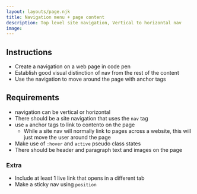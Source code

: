 ```yaml
---
layout: layouts/page.njk
title: Navigation menu + page content
description: Top level site navigation, Vertical to horizontal nav
image:
---
```

## Instructions
* Create a navigation on a web page in code pen
* Establish good visual distinction of nav from the rest of the content
* Use the navigation to move around the page with anchor tags


## Requirements
- navigation can be vertical or horizontal
- There should be a site navigation that uses the `nav` tag
- use `a` anchor tags to link to contento on the page
  - While a site nav will normally link to pages across a website, this will just move the user around the page
- Make use of `:hover` and `active` pseudo class states
- There should be header and paragraph text and images on the page

### Extra
- Include at least 1 live link that opens in a different tab
- Make a sticky nav using `position`